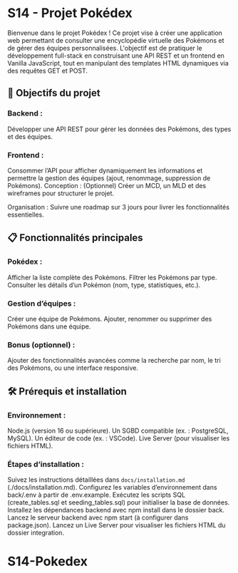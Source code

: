 # S14 - Projet Pokédex

Bienvenue dans le projet Pokédex ! Ce projet vise à créer une application web permettant de consulter une encyclopédie virtuelle des Pokémons et de gérer des équipes personnalisées. L'objectif est de pratiquer le développement full-stack en construisant une API REST et un frontend en Vanilla JavaScript, tout en manipulant des templates HTML dynamiques via des requêtes GET et POST.

## 🎯 Objectifs du projet

### Backend :

Développer une API REST pour gérer les données des Pokémons, des types et des équipes.

### Frontend :

Consommer l’API pour afficher dynamiquement les informations et permettre la gestion des équipes (ajout, renommage, suppression de Pokémons).
Conception : (Optionnel) Créer un MCD, un MLD et des wireframes pour structurer le projet.

Organisation : Suivre une roadmap sur 3 jours pour livrer les fonctionnalités  essentielles.

## 📋 Fonctionnalités principales

### Pokédex :

Afficher la liste complète des Pokémons.
Filtrer les Pokémons par type.
Consulter les détails d’un Pokémon (nom, type, statistiques, etc.).

### Gestion d’équipes :

Créer une équipe de Pokémons.
Ajouter, renommer ou supprimer des Pokémons dans une équipe.

### Bonus (optionnel) :

Ajouter des fonctionnalités avancées comme la recherche par nom, le tri des Pokémons, ou une interface responsive.

## 🛠️ Prérequis et installation

### Environnement :

Node.js (version 16 ou supérieure).
Un SGBD compatible (ex. : PostgreSQL, MySQL).
Un éditeur de code (ex. : VSCode).
Live Server (pour visualiser les fichiers HTML).

### Étapes d’installation :

Suivez les instructions détaillées dans `docs/installation.md` (./docs/installation.md).
Configurez les variables d’environnement dans back/.env à partir de .env.example.
Exécutez les scripts SQL (create_tables.sql et seeding_tables.sql) pour initialiser la base de données.
Installez les dépendances backend avec npm install dans le dossier back.
Lancez le serveur backend avec npm start (à configurer dans package.json).
Lancez un Live Server pour visualiser les fichiers HTML du dossier integration.
# S14-Pokedex
